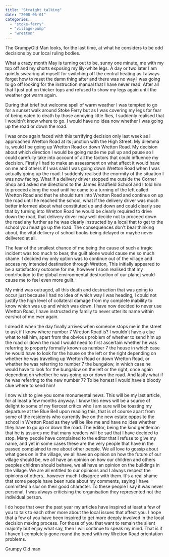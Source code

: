 ```yaml
---
title: "Straight talking"
date: "2008-06-01"
categories: 
  - "stoke-ferry"
  - "village-pump"
  - "wretton"
---
```


The GrumpyOld Man looks, for the last time, at what he considers to be odd decisions by our local ruling bodies.

What a crazy month May is turning out to be, sunny one minute, me with my top off and my shorts exposing my lily-white legs. A day or two later I am quietly swearing at myself for switching off the central heating as I always forget how to reset the damn thing after and there was no way I was going to go off looking for the instruction manual that I have never read. After all that I just put on thicker tops and refused to show my legs again until the weather got warm again.

During that brief but welcome spell of warm weather I was tempted to go for a sunset walk around Stoke Ferry but as I was covering my legs for fear of being eaten to death by those annoying little flies, I suddenly realised that I wouldn't know where to go. I would have no idea now whether I was going up the road or down the road.

I was once again faced with this terrifying decision only last week as I approached Wretton Road at its junction with the High Street. My dilemma is, would I be going up Wretton Road or down Wretton Road. My decision about which direction I would be going made me pull up and pause so I could carefully take into account of all the factors that could influence my decision. Firstly I had to make an assessment on what affect it would have on me and others if I was said I was going down Wretton Road when I was actually going up the road. I suddenly realised the enormity of the situation I was now facing. What if a delivery driver stopped me outside the Corner Shop and asked me directions to the James Bradfield School and I told him to proceed along the road until he came to a turning of the left called Wretton Road and that he should turn into Wretton Road and continue on up the road until he reached the school, what if the delivery driver was much better informed about what constituted up and down and could clearly see that by turning into Wretton Road he would be clearly required to drive down the road, that delivery driver may well decide not to proceed down the road any further as he was clearly instructed by a local that to get to the school you must go up the road. The consequences don't bear thinking about, the vital delivery of school books being delayed or maybe never delivered at all.

The fear of the smallest chance of me being the cause of such a tragic incident was too much to bear, the guilt alone would cause me so much shame. I decided my only option was to continue out of the village and access my intended destination through Wretton, This initially appeared to be a satisfactory outcome for me, however I soon realised that my contribution to the global environmental destruction of our planet would cause me to feel even more guilt.

My mind was outraged, all this death and destruction that was going to occur just because I had no idea of which way I was heading, I could not justify the high level of collateral damage from my complete inability to know which was up and which was down. I have now decided to never use Wretton Road, I have instructed my family to never utter its name within earshot of me ever again.

I dread it when the day finally arrives when someone stops me in the street to ask if I know where number 7 Wretton Road is? I wouldn't have a clue what to tell him, apart from the obvious problem of whether to send him up the road or down the road I would need to first ascertain whether he was referring to property formally known as number 7 the house in which case he would have to look for the house on the left or the right depending on whether he was travelling up Wretton Road or down Wretton Road, or whether he was referring to number 7 the bungalow, in which case he would have to look for the bungalow on the left or the right, once again depending on whether he was going up or down the road. And lastly what if he was referring to the new number 7? To be honest I would have a bloody clue where to send him!

I now wish to give you some monumental news. This will be my last article, for at least a few months anyway. I know this news will be a source of delight to some of my fiercest critics who I am sure will be toasting my departure at the Blue Bell upon reading this, that is of course apart from some of the residents who currently live on the new estate opposite the school in Wretton Road as they will be like me and have no idea whether they have to go up or down the road. The editor, being the kind gentleman that he is assures me that many readers will be sad that I have decided to stop. Many people have complained to the editor that I refuse to give my name, and yet in some cases these are the very people that have in the passed complained to me about other people. We all love to gossip about what goes on in the village, we all have an opinion on how the future of our village should be, we all have an opinion on how our children and others peoples children should behave, we all have an opinion on the buildings in the village. We are all entitled to our opinions and I always respect the opinions of others...however much I disagree with them. It's a real shame that some people have been rude about my comments, saying I have committed a slur on their good character. To these people I say it was never personal, I was always criticising the organisation they represented not the individual person.

I do hope that over the past year my articles have inspired at least a few of you to talk to each other more about the local issues that affect you. I hope that a few of you have been inspired to get more deeply involved in the local decision making process. For those of you that want to remain the silent majority but enjoy what say, then I will continue to speak my mind. That is if I haven't completely gone round the bend with my Wretton Road orientation problems.

Grumpy Old man
